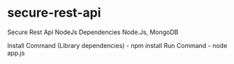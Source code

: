 # secure-rest-api
Secure Rest Api NodeJs
Dependencies Node.Js, MongoDB

Install Command (Library dependencies) -  npm install
Run  Command  - node app.js
